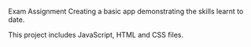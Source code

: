 Exam Assignment
Creating a basic app demonstrating the skills learnt to date.

This project includes JavaScript, HTML and CSS files.